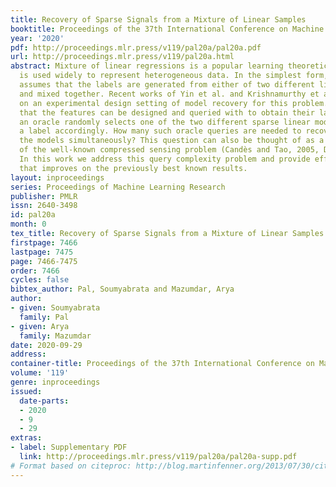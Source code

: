 ```yaml
---
title: Recovery of Sparse Signals from a Mixture of Linear Samples
booktitle: Proceedings of the 37th International Conference on Machine Learning
year: '2020'
pdf: http://proceedings.mlr.press/v119/pal20a/pal20a.pdf
url: http://proceedings.mlr.press/v119/pal20a.html
abstract: Mixture of linear regressions is a popular learning theoretic model that
  is used widely to represent heterogeneous data. In the simplest form, this model
  assumes that the labels are generated from either of two different linear models
  and mixed together. Recent works of Yin et al. and Krishnamurthy et al., 2019, focus
  on an experimental design setting of model recovery for this problem. It is assumed
  that the features can be designed and queried with to obtain their label. When queried,
  an oracle randomly selects one of the two different sparse linear models and generates
  a label accordingly. How many such oracle queries are needed to recover both of
  the models simultaneously? This question can also be thought of as a generalization
  of the well-known compressed sensing problem (Candès and Tao, 2005, Donoho, 2006).
  In this work we address this query complexity problem and provide efficient algorithms
  that improves on the previously best known results.
layout: inproceedings
series: Proceedings of Machine Learning Research
publisher: PMLR
issn: 2640-3498
id: pal20a
month: 0
tex_title: Recovery of Sparse Signals from a Mixture of Linear Samples
firstpage: 7466
lastpage: 7475
page: 7466-7475
order: 7466
cycles: false
bibtex_author: Pal, Soumyabrata and Mazumdar, Arya
author:
- given: Soumyabrata
  family: Pal
- given: Arya
  family: Mazumdar
date: 2020-09-29
address: 
container-title: Proceedings of the 37th International Conference on Machine Learning
volume: '119'
genre: inproceedings
issued:
  date-parts:
  - 2020
  - 9
  - 29
extras:
- label: Supplementary PDF
  link: http://proceedings.mlr.press/v119/pal20a/pal20a-supp.pdf
# Format based on citeproc: http://blog.martinfenner.org/2013/07/30/citeproc-yaml-for-bibliographies/
---
```

